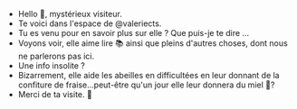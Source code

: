 - Hello 👋, mystérieux visiteur.
- Te voici dans l'espace de @valeriects. 
- Tu es venu pour en savoir plus sur elle ? Que puis-je te dire ...
- Voyons voir, elle aime lire 📚 ainsi que pleins d'autres choses, dont nous ne parlerons pas ici.
- Une info insolite ? 
- Bizarrement, elle aide les abeilles en difficultées en leur donnant de la confiture de fraise...peut-être qu'un jour elle leur donnera du miel 🍯?    
- Merci de ta visite. 👋